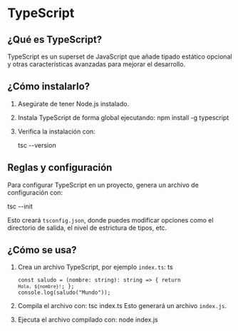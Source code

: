 # TypeScript

## ¿Qué es TypeScript?
TypeScript es un superset de JavaScript que añade tipado estático opcional y otras características avanzadas para mejorar el desarrollo.

## ¿Cómo instalarlo?
1. Asegúrate de tener Node.js instalado.

2. Instala TypeScript de forma global ejecutando:
   npm install -g typescript

3. Verifica la instalación con:

   tsc --version


## Reglas y configuración
Para configurar TypeScript en un proyecto, genera un archivo de configuración con:

tsc --init

Esto creará `tsconfig.json`, donde puedes modificar opciones como el directorio de salida, el nivel de estrictura de tipos, etc.

## ¿Cómo se usa?
1. Crea un archivo TypeScript, por ejemplo `index.ts`:
   ts

   <code>const saludo = (nombre: string): string => {
       return `Hola, ${nombre}!`;
   };
   console.log(saludo("Mundo"));</code>
   
3. Compila el archivo con:
   tsc index.ts
   Esto generará un archivo `index.js`.

4. Ejecuta el archivo compilado con:
   node index.js



